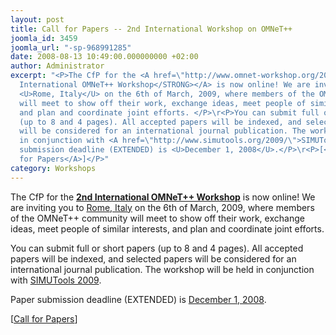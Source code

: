 ```yaml
---
layout: post
title: Call for Papers -- 2nd International Workshop on OMNeT++
joomla_id: 3459
joomla_url: "-sp-968991285"
date: 2008-08-13 10:49:00.000000000 +02:00
author: Administrator
excerpt: "<P>The CfP for the <A href=\"http://www.omnet-workshop.org/2009/cfp.shtml\"><STRONG>2nd
  International OMNeT++ Workshop</STRONG></A> is now online! We are inviting you to
  <U>Rome, Italy</U> on the 6th of March, 2009, where members of the OMNeT++ community
  will meet to show off their work, exchange ideas, meet people of similar interests,
  and plan and coordinate joint efforts. </P>\r<P>You can submit full or short papers
  (up to 8 and 4 pages). All accepted papers will be indexed, and selected papers
  will be considered for an international journal publication. The workshop will be held
  in conjunction with <A href=\"http://www.simutools.org/2009/\">SIMUTools 2009</A>.</P>\r<P>Paper
  submission deadline (EXTENDED) is <U>December 1, 2008</U>.</P>\r<P>[<A href=\"http://www.omnet-workshop.org/2009/cfp.shtml\">Call
  for Papers</A>]</P>"
category: Workshops
---
```

<P>The CfP for the <A href="http://www.omnet-workshop.org/2009/cfp.shtml"><STRONG>2nd International OMNeT++ Workshop</STRONG></A> is now online! We are inviting you to <U>Rome, Italy</U> on the 6th of March, 2009, where members of the OMNeT++ community will meet to show off their work, exchange ideas, meet people of similar interests, and plan and coordinate joint efforts. </P><P>You can submit full or short papers (up to 8 and 4 pages). All accepted papers will be indexed, and selected papers will be considered for an international journal publication. The workshop will be held in conjunction with <A href="http://www.simutools.org/2009/">SIMUTools 2009</A>.</P><P>Paper submission deadline (EXTENDED) is <U>December 1, 2008</U>.</P><P>[<A href="http://www.omnet-workshop.org/2009/cfp.shtml">Call for Papers</A>]</P>
